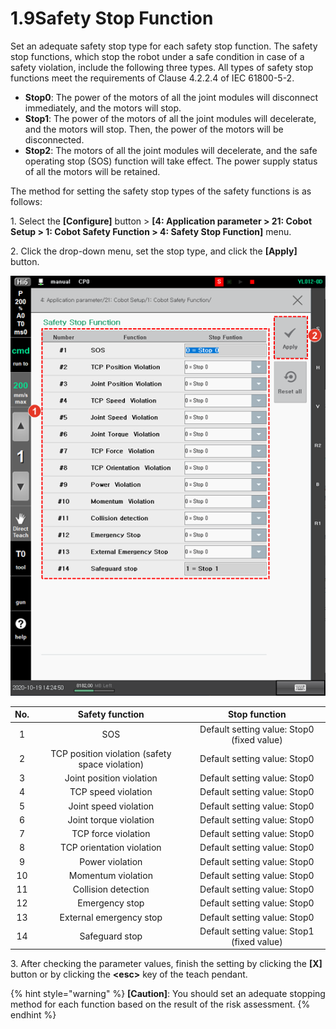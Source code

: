 # 1.9Safety Stop Function

Set an adequate safety stop type for each safety stop function. The safety stop functions, which stop the robot under a safe condition in case of a safety violation, include the following three types. All types of safety stop functions meet the requirements of Clause 4.2.2.4 of IEC 61800-5-2.

* **Stop0**: The power of the motors of all the joint modules will disconnect immediately, and the motors will stop.
* **Stop1**: The power of the motors of all the joint modules will decelerate, and the motors will stop. Then, the power of the motors will be disconnected.
* **Stop2**: The motors of all the joint modules will decelerate, and the safe operating stop (SOS) function will take effect. The power supply status of all the motors will be retained.

The method for setting the safety stop types of the safety functions is as follows:

1\. Select the **\[Configure]** button > **\[4: Application parameter > 21: Cobot Setup > 1: Cobot Safety Function > 4: Safety Stop Function]** menu.

2\. Click the drop-down menu, set the stop type, and click the **\[Apply]** button.

![](<../_assets/image (44).png>)

| **No.** |               **Safety function**               |              **Stop function**             |
| :-----: | :---------------------------------------------: | :----------------------------------------: |
|    1    |                       SOS                       | Default setting value: Stop0 (fixed value) |
|    2    | TCP position violation (safety space violation) |        Default setting value: Stop0        |
|    3    |             Joint position violation            |        Default setting value: Stop0        |
|    4    |               TCP speed violation               |        Default setting value: Stop0        |
|    5    |              Joint speed violation              |        Default setting value: Stop0        |
|    6    |              Joint torque violation             |        Default setting value: Stop0        |
|    7    |               TCP force violation               |        Default setting value: Stop0        |
|    8    |            TCP orientation violation            |        Default setting value: Stop0        |
|    9    |                 Power violation                 |        Default setting value: Stop0        |
|    10   |                Momentum violation               |        Default setting value: Stop0        |
|    11   |               Collision detection               |        Default setting value: Stop0        |
|    12   |                  Emergency stop                 |        Default setting value: Stop0        |
|    13   |             External emergency stop             |        Default setting value: Stop0        |
|    14   |                  Safeguard stop                 | Default setting value: Stop1 (fixed value) |

3\. After checking the parameter values, finish the setting by clicking the **\[X]** button or by clicking the **\<esc>** key of the teach pendant.

{% hint style="warning" %}
**\[Caution]**: You should set an adequate stopping method for each function based on the result of the risk assessment.
{% endhint %}
